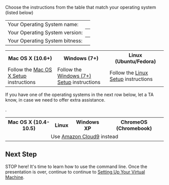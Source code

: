 Choose the instructions from the table that match your operating system (listed below)
<table>
  <tr><td>Your Operating System name:</td><th id="os"></th></tr>
  <tr><td>Your Operating System version:</td><th id="version"></th></tr>
  <tr><td>Your Operating System bitness:</td><th id="bitness"></th></tr>
</table>
<script src="../downloads/getUserOs.js"></script>


<table class="downloads-files">
  <tr>
    <th>Mac OS X (10.6+)</th>
    <th>Windows (7+)</th>
    <th>Linux (Ubuntu/Fedora)</th>
  </tr>
  <tr>
    <td>Follow the <a href="/installfest/osx">Mac OS X Setup</a> instructions</td>
    <td>Follow the <a href="/installfest/windows_7">Windows (7+) Setup</a> instructions</td>
    <td>Follow the <a href="/installfest/linux">Linux Setup</a> instructions</td>
  </tr>
</table>

If you have one of the operating systems in the next row below, let a TA know,
in case we need to offer extra assistance.

<table class="downloads-files">
<tr>
  <th>Mac OS X (10.4-10.5)</th>
  <th>Linux</th>
  <th>Windows XP</th>
  <th>ChromeOS (Chromebook)</th>
</tr>
<tr>
  <td colspan="4" style="text-align:center">Use <a href="/installfest/cloud9">Amazon Cloud9</a> instead</td>.
</tr>
</table>

## Next Step

STOP here! It's time to learn how to use the command line. Once the presentation
is over, continue to continue to [Setting Up Your Virtual
Machine](/installfest/set_up_virtual_machine).
